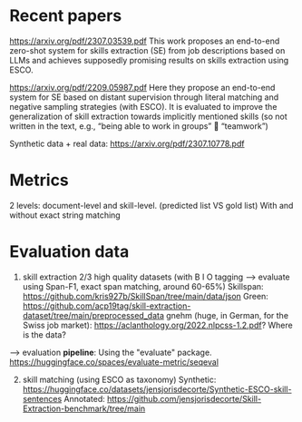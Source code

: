 # Recent papers

https://arxiv.org/pdf/2307.03539.pdf
This work proposes an end-to-end zero-shot system for skills extraction (SE) from job descriptions based on LLMs and achieves supposedly promising results on skills extraction using ESCO.

https://arxiv.org/pdf/2209.05987.pdf
Here they propose an end-to-end system for SE based on distant supervision through literal matching and negative sampling strategies (with ESCO). It is evaluated to improve the generalization of skill extraction towards implicitly mentioned skills (so not written in the text, e.g., “being able to work in groups”  “teamwork”)

Synthetic data + real data:
https://arxiv.org/pdf/2307.10778.pdf


# Metrics
2 levels: document-level and skill-level.
(predicted list VS gold list)
With and without exact string matching

# Evaluation data

1) skill extraction
2/3 high quality datasets
(with B I O tagging --> evaluate using Span-F1, exact span matching, around 60-65%)
Skillspan: https://github.com/kris927b/SkillSpan/tree/main/data/json
Green: https://github.com/acp19tag/skill-extraction-dataset/tree/main/preprocessed_data
gnehm (huge, in German, for the Swiss job market): https://aclanthology.org/2022.nlpcss-1.2.pdf?
Where is the data?

--> evaluation **pipeline**: Using the "evaluate" package.
https://huggingface.co/spaces/evaluate-metric/seqeval



2) skill matching (using ESCO as taxonomy)
Synthetic:
https://huggingface.co/datasets/jensjorisdecorte/Synthetic-ESCO-skill-sentences
Annotated:
https://github.com/jensjorisdecorte/Skill-Extraction-benchmark/tree/main

